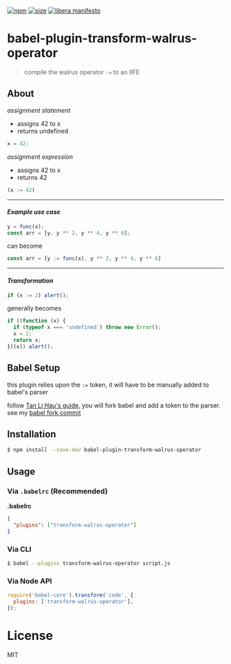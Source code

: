[npm]: https://img.shields.io/npm/v/babel-plugin-transform-walrus-operator
[npm-url]: https://www.npmjs.com/package/babel-plugin-transform-walrus-operator
[size]: https://packagephobia.now.sh/badge?p=babel-plugin-transform-walrus-operator
[size-url]: https://packagephobia.now.sh/result?p=babel-plugin-transform-walrus-operator

[![npm][npm]][npm-url]
[![size][size]][size-url]
[![libera manifesto](https://img.shields.io/badge/libera-manifesto-lightgrey.svg)](https://liberamanifesto.com)


# babel-plugin-transform-walrus-operator

> compile the walrus operator ```:=``` to an IIFE

## About

<i>assignment statement</i>

- assigns 42 to x
- returns undefined

```js
x = 42;
```

<i>assignment expression</i>

- assigns 42 to x
- returns 42

```js
(x := 42)
```

<hr>

#### <i>Example use case</i>

```js
y = func(x);
const arr = [y, y ** 2, y ** 4, y ** 6];
``` 
can become
```js
const arr = [y := func(x), y ** 2, y ** 4, y ** 6]
``` 

<hr>

#### <i>Transformation</i>

```js
if (x := 2) alert();
```
generally becomes
```js
if ((function (x) {
  if (typeof x === 'undefined') throw new Error();
  x = 2;
  return x;
})(x)) alert();
```

## Babel Setup

this plugin relies upon the ```:=``` token, it will have to be manually added to babel's parser

follow <a href="https://lihautan.com/creating-custom-javascript-syntax-with-babel/#fork-the-babel">Tan Li Hau's guide,</a> you will fork babel and add a token to the parser.  see my <a href="https://github.com/sam-parsons/babel/commit/b28c29c7d9d1bd1d518ff53b68c7697ceb86cd1b">babel fork commit</a>

## Installation

```sh
$ npm install --save-dev babel-plugin-transform-walrus-operator
```

## Usage

### Via `.babelrc` (Recommended)

**.babelrc**

```json
{
  "plugins": ["transform-walrus-operator"]
}
```

### Via CLI

```sh
$ babel --plugins transform-walrus-operator script.js
```

### Via Node API

```javascript
require('babel-core').transform('code', {
  plugins: ['transform-walrus-operator'],
});
```

# License

MIT
